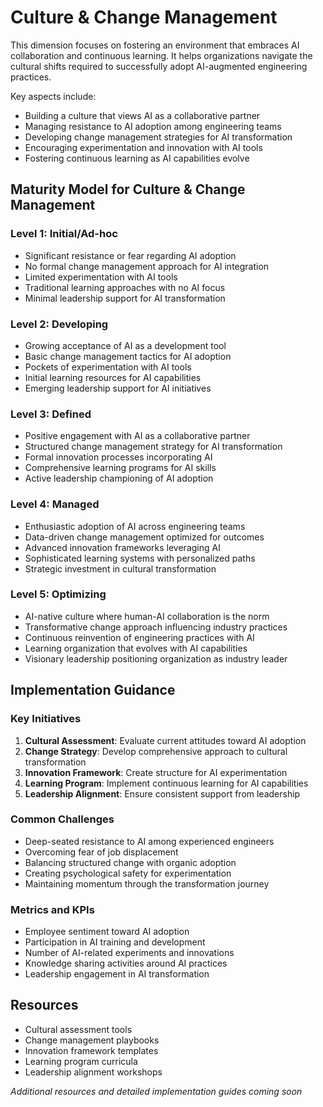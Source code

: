 # Culture & Change Management

This dimension focuses on fostering an environment that embraces AI collaboration and continuous learning. It helps organizations navigate the cultural shifts required to successfully adopt AI-augmented engineering practices.

Key aspects include:
- Building a culture that views AI as a collaborative partner
- Managing resistance to AI adoption among engineering teams
- Developing change management strategies for AI transformation
- Encouraging experimentation and innovation with AI tools
- Fostering continuous learning as AI capabilities evolve

## Maturity Model for Culture & Change Management

### Level 1: Initial/Ad-hoc
- Significant resistance or fear regarding AI adoption
- No formal change management approach for AI integration
- Limited experimentation with AI tools
- Traditional learning approaches with no AI focus
- Minimal leadership support for AI transformation

### Level 2: Developing
- Growing acceptance of AI as a development tool
- Basic change management tactics for AI adoption
- Pockets of experimentation with AI tools
- Initial learning resources for AI capabilities
- Emerging leadership support for AI initiatives

### Level 3: Defined
- Positive engagement with AI as a collaborative partner
- Structured change management strategy for AI transformation
- Formal innovation processes incorporating AI
- Comprehensive learning programs for AI skills
- Active leadership championing of AI adoption

### Level 4: Managed
- Enthusiastic adoption of AI across engineering teams
- Data-driven change management optimized for outcomes
- Advanced innovation frameworks leveraging AI
- Sophisticated learning systems with personalized paths
- Strategic investment in cultural transformation

### Level 5: Optimizing
- AI-native culture where human-AI collaboration is the norm
- Transformative change approach influencing industry practices
- Continuous reinvention of engineering practices with AI
- Learning organization that evolves with AI capabilities
- Visionary leadership positioning organization as industry leader

## Implementation Guidance

### Key Initiatives
1. **Cultural Assessment**: Evaluate current attitudes toward AI adoption
2. **Change Strategy**: Develop comprehensive approach to cultural transformation
3. **Innovation Framework**: Create structure for AI experimentation
4. **Learning Program**: Implement continuous learning for AI capabilities
5. **Leadership Alignment**: Ensure consistent support from leadership

### Common Challenges
- Deep-seated resistance to AI among experienced engineers
- Overcoming fear of job displacement
- Balancing structured change with organic adoption
- Creating psychological safety for experimentation
- Maintaining momentum through the transformation journey

### Metrics and KPIs
- Employee sentiment toward AI adoption
- Participation in AI training and development
- Number of AI-related experiments and innovations
- Knowledge sharing activities around AI practices
- Leadership engagement in AI transformation

## Resources
- Cultural assessment tools
- Change management playbooks
- Innovation framework templates
- Learning program curricula
- Leadership alignment workshops

*Additional resources and detailed implementation guides coming soon*
